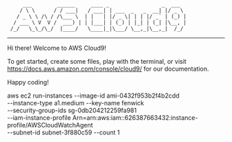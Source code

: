          ___        ______     ____ _                 _  ___  
        / \ \      / / ___|   / ___| | ___  _   _  __| |/ _ \ 
       / _ \ \ /\ / /\___ \  | |   | |/ _ \| | | |/ _` | (_) |
      / ___ \ V  V /  ___) | | |___| | (_) | |_| | (_| |\__, |
     /_/   \_\_/\_/  |____/   \____|_|\___/ \__,_|\__,_|  /_/ 
 ----------------------------------------------------------------- 


Hi there! Welcome to AWS Cloud9!

To get started, create some files, play with the terminal,
or visit https://docs.aws.amazon.com/console/cloud9/ for our documentation.

Happy coding!


aws ec2 run-instances --image-id ami-0432f953b2f4b2cdd \
    --instance-type a1.medium --key-name fenwick \
    --security-group-ids sg-0db204212259fa981 \
    --iam-instance-profile Arn=arn:aws:iam::626387663432:instance-profile/AWSCloudWatchAgent \
    --subnet-id subnet-3f880c59 --count 1 